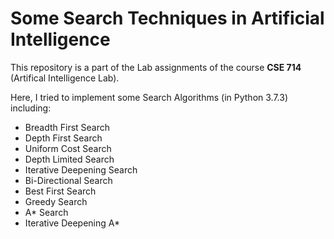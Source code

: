 
# Some Search Techniques in Artificial Intelligence

This repository is a part of the Lab assignments of the course **CSE 714** (Artifical Intelligence Lab).

Here, I tried to implement some Search Algorithms (in Python 3.7.3) including:

- Breadth First Search
- Depth First Search
- Uniform Cost Search
- Depth Limited Search
- Iterative Deepening Search
- Bi-Directional Search
- Best First Search
- Greedy Search
- A* Search
- Iterative Deepening A*
